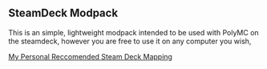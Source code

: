 ## SteamDeck Modpack

This is an simple, lightweight modpack intended to be used with PolyMC on the steamdeck, however you are free to use it on any computer you wish, 

[My Personal Reccomended Steam Deck Mapping](https://steamcommunity.com/sharedfiles/filedetails/?id=2825965581)
